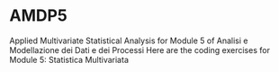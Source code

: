 # AMDP5
Applied Multivariate Statistical Analysis for Module 5 of Analisi e Modellazione dei Dati e dei Processi
Here are the coding exercises for Module 5: Statistica Multivariata
